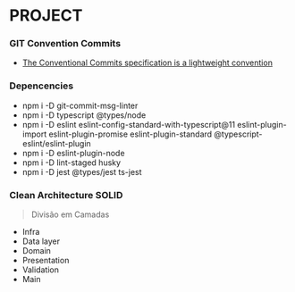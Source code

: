 # PROJECT 

### GIT Convention Commits
* [The Conventional Commits specification is a lightweight convention](https://www.conventionalcommits.org/en/v1.0.0/)


### Depencencies
* npm i -D git-commit-msg-linter
* npm i -D typescript @types/node 
* npm i -D eslint eslint-config-standard-with-typescript@11 eslint-plugin-import eslint-plugin-promise eslint-plugin-standard @typescript-eslint/eslint-plugin
* npm i -D eslint-plugin-node
* npm i -D lint-staged husky
* npm i -D jest @types/jest ts-jest


### Clean Architecture SOLID

> Divisão em Camadas
* Infra
* Data layer
* Domain
* Presentation
* Validation
* Main